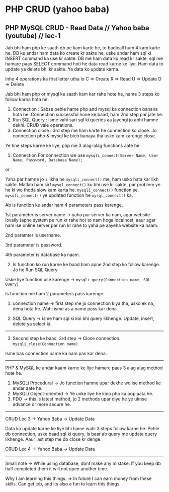 # PHP CRUD (yahoo baba)

## PHP MySQL CRUD - Read Data // Yahoo baba (youtube) // lec-1

Jab bhi ham php ke saath db pe kam karte he, to badicall hum 4 kam karte he.
DB ke andar ham data ko create kr sakte he, uske andar ham sql ki INSERT command ka use kr sakte.
DB me ham data ko read kr sakte, sql me hamare paas SELECT command hoti he data read karne ke liye.
Ham data to update ya delete bhi kr sakte.
Ya data ko update karna.

Inho 4 operations ka first letter utha lo
C => Create
R => Read
U => Update
D => Delete

Jab bhi ham php or mysql ke saath kam kar rahe hote he, hame 3 steps ko follow karna hota he.

1. Connection : Sabse pehle hame php and mysql ka connection banana hota he. Connection successful hone ke baad, ham 2nd step par jate he.
2. Run SQL Query : isme vahi sari sql ki queries aa jayengi jo abhi hamne dekhi. CRUD vale operations.
3. Connection close : 3rd step me ham karte he connection ko close. Jo connection php & mysql ke bich banaya tha usko kam karenge close.

Ye tine steps karne ke liye, php me 3 alag-alag functions aate he.

1. Connection
   For connection we use
   `mysqli_connect(Server Name, User Name, Password, Database Name);`

or

Yaha par hamne jo `i` likha he `mysqli_connect()` me, ham usko hata kar likh sakte.
Matlab ham sirf `mysql_connect()` ko bhi use kr sakte, par problem ye he ki wo thoda slow kam karta he. `mysqli_connect()` function se. `mysqli_connect()` ye updated function he `mysql_connect()` ka.

Ab is function ke andar ham 4 parameters pass karenge.

1st parameter is server name -> yaha par server ka nam, agar website lovally (apne system pe run kr rahe ho) to nam hoga localhost, aaur agar ham ise online server par run kr rahe to yaha pe aayeha website ka naam.

2nd paramter is username.

3rd parameter is password.

4th parameter is database ka naam.

2. Is function ko run karne ke baad ham apne 2nd step ko follow karenge.
   Jo he Run SQL Query

Uske liye function use karenge -> `mysqli_query(Connection name, SQL Query)`

Is function me ham 2 parameters pass karenge.

1. connection name -> first step me jo connection kiya tha, usko ek na, dena hota he. Wahi isme as a name pass kar dena.

2. SQL Query -> isme ham sql ki koi bhi query likhenge. Update, insert, delete ya select ki.

---

3. Second step ke baad, 3rd step -> Close connection.
   `mysqli_close(Connection name)`

Isme bas connection name ka nam pas kar dena.

---

PHP & MySQL ke andar kaam karne ke liye hamare paas 3 alag alag method hote he.

1. MySQLi Procedural -> Jo function hamne upar dekhe wo ise method ke andar aate he.
2. MySQLi Object-oriented -> Ye unke liye he kino php ka oop aata he.
3. PDO -> this is latest method, jo 2 methods upar diye he ye uknse advance or more secure he.

---

CRUD Lec 3 -> Yahoo Baba -> Update Data

Data ko update karne ke liye bhi hame wahi 3 steps follow karne he.
Pehle db connection, uske baad sql ki query, is baar ab query me update query likhenge.
Aaur last step me db close kr denge.

CRUD Lec 4 -> Yahoo Baba -> Update Data

---

Small note =>
While using database, dont make any mistake. If you keep db half completed them it will not open another time.

Why I am learning this things.
=> In future I can earn money from these skills. Can get job, and its also a fun to learn this things.
